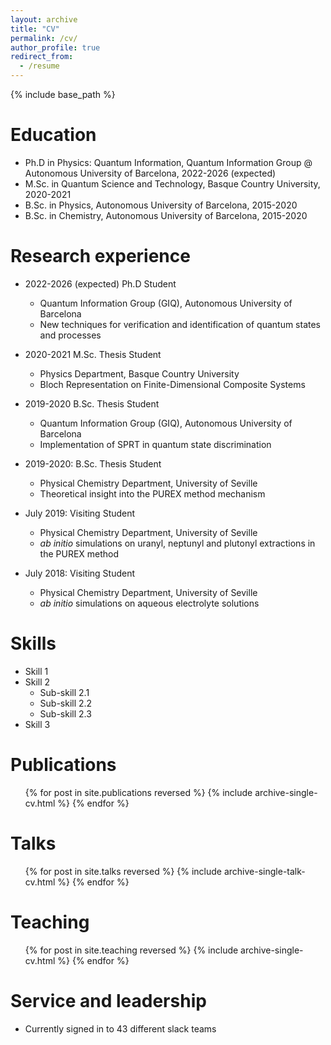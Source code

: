 ```yaml
---
layout: archive
title: "CV"
permalink: /cv/
author_profile: true
redirect_from:
  - /resume
--- 
```


{% include base_path %}

Education
======
* Ph.D in Physics: Quantum Information, Quantum Information Group @ Autonomous University of Barcelona, 2022-2026 (expected)
* M.Sc. in Quantum Science and Technology, Basque Country University, 2020-2021
* B.Sc. in Physics, Autonomous University of Barcelona, 2015-2020
* B.Sc. in Chemistry, Autonomous University of Barcelona, 2015-2020

Research experience
======
* 2022-2026 (expected) Ph.D Student
  * Quantum Information Group (GIQ), Autonomous University of Barcelona
  * New techniques for verification and identification of quantum states and processes

* 2020-2021 M.Sc. Thesis Student
  * Physics Department, Basque Country University
  * Bloch Representation on Finite-Dimensional Composite Systems

* 2019-2020 B.Sc. Thesis Student
  * Quantum Information Group (GIQ), Autonomous University of Barcelona
  * Implementation of SPRT in quantum state discrimination

* 2019-2020: B.Sc. Thesis Student
  * Physical Chemistry Department, University of Seville
  * Theoretical insight into the PUREX method mechanism

* July 2019: Visiting Student
  * Physical Chemistry Department, University of Seville
  * _ab initio_ simulations on uranyl, neptunyl and plutonyl extractions in the PUREX method

* July 2018: Visiting Student
  * Physical Chemistry Department, University of Seville
  * _ab initio_ simulations on aqueous electrolyte solutions
  
Skills
======
* Skill 1
* Skill 2
  * Sub-skill 2.1
  * Sub-skill 2.2
  * Sub-skill 2.3
* Skill 3

Publications
======
  <ul>{% for post in site.publications reversed %}
    {% include archive-single-cv.html %}
  {% endfor %}</ul>
  
Talks
======
  <ul>{% for post in site.talks reversed %}
    {% include archive-single-talk-cv.html  %}
  {% endfor %}</ul>
  
Teaching
======
  <ul>{% for post in site.teaching reversed %}
    {% include archive-single-cv.html %}
  {% endfor %}</ul>
  
Service and leadership
======
* Currently signed in to 43 different slack teams

